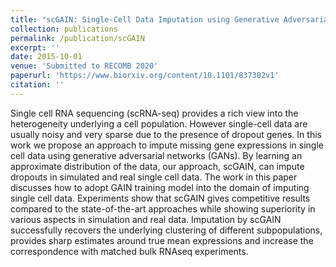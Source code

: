 ```yaml
---
title: "scGAIN: Single-Cell Data Imputation using Generative Adversarial Networks"
collection: publications
permalink: /publication/scGAIN
excerpt: ''
date: 2015-10-01
venue: 'Submitted to RECOMB 2020'
paperurl: 'https://www.biorxiv.org/content/10.1101/837302v1'
citation: ''
---
```


Single cell RNA sequencing (scRNA-seq) provides a rich view into the heterogeneity underlying a cell population. However single-cell data are usually noisy and very sparse due to the presence of dropout genes. In this work we propose an approach to impute missing gene expressions in single cell data using generative adversarial networks (GANs). By learning an approximate distribution of the data, our approach, scGAIN, can impute dropouts in simulated and real single cell data. The work in this paper discusses how to adopt GAIN training model into the domain of imputing single cell data. Experiments show that scGAIN  gives competitive results compared to the state-of-the-art approaches while showing superiority in various aspects in simulation and real data. Imputation by scGAIN successfully recovers the underlying clustering of different subpopulations, provides sharp estimates around true mean expressions and increase the correspondence with matched bulk RNAseq experiments.